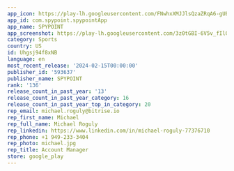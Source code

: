 ```yaml
---
app_icon: https://play-lh.googleusercontent.com/FNwhxXMJJlsQzaZRqA6-gUBvHabC1crwDkJTFOgTP1PwhZ4I5UsHyTIejfciN4aNWp0
app_id: com.spypoint.spypointApp
app_name: SPYPOINT
app_screenshot: https://play-lh.googleusercontent.com/3z0tGBI-6V5v_fIlOJ6Vv02Sykycx9DCrl9QkaDNg97GI0lPvzy-pzdP8JuKBLpt_So
category: Sports
country: US
id: Uhgsj94f8xNB
language: en
most_recent_release: '2024-02-15T00:00:00'
publisher_id: '593637'
publisher_name: SPYPOINT
rank: '136'
release_count_in_past_year: '13'
release_count_in_past_year_category: 16
release_count_in_past_year_top_in_category: 20
rep_email: michael.roguly@bitrise.io
rep_first_name: Michael
rep_full_name: Michael Roguly
rep_linkedin: https://www.linkedin.com/in/michael-roguly-77376710
rep_phone: +1 949-233-3404
rep_photo: michael.jpg
rep_title: Account Manager
store: google_play
---
```

